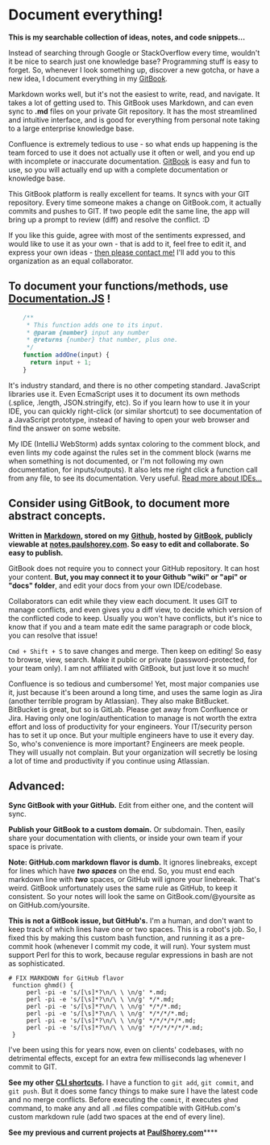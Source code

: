 # Document everything!

**This is my searchable collection of ideas, notes, and code snippets...**

Instead of searching through Google or StackOverflow every time, wouldn't it be nice to search just one knowledge base? Programming stuff is easy to forget. So, whenever I look something up, discover a new gotcha, or have a new idea, I document everything in my [GitBook](https://gitbook.com). 

Markdown works well, but it's not the easiest to write, read, and navigate. It takes a lot of getting used to. This GitBook uses Markdown, and can even sync to **.md** files on your private Git repository. It has the most streamlined and intuitive interface, and is good for everything from personal note taking to a large enterprise knowledge base. 

Confluence is extremely tedious to use - so what ends up happening is the team forced to use it does not actually use it often or well, and you end up with incomplete or inaccurate documentation. [GitBook](https://gitbook.com) is easy and fun to use, so you will actually end up with a complete documentation or knowledge base.

This GitBook platform is really excellent for teams. It syncs with your GIT repository. Every time someone makes a change on GitBook.com, it actually commits and pushes to GIT. If two people edit the same line, the app will bring up a prompt to review \(diff\) and resolve the conflict. :D

If you like this guide, agree with most of the sentiments expressed, and would like to use it as your own - that is add to it, feel free to edit it, and express your own ideas - [then please contact me!](http://paulshorey.com#contact) I'll add you to this organization as an equal collaborator.

## To document your functions/methods, use [Documentation.JS](https://github.com/documentationjs/documentation/blob/master/docs/GETTING_STARTED.md) !

```javascript
    /**  
     * This function adds one to its input.  
     * @param {number} input any number  
     * @returns {number} that number, plus one.  
     */  
    function addOne(input) {  
      return input + 1;  
    }
```

It's industry standard, and there is no other competing standard. JavaScript libraries use it. Even EcmaScript uses it to document its own methods \(.splice, .length, JSON.stringify, etc\). So if you learn how to use it in your IDE, you can quickly right-click \(or similar shortcut\) to see documentation of a JavaScript prototype, instead of having to open your web browser and find the answer on some website.

My IDE \(IntelliJ WebStorm\) adds syntax coloring to the comment block, and even lints my code against the rules set in the comment block \(warns me when something is not documented, or I'm not following my own documentation, for inputs/outputs\). It also lets me right click a function call from any file, to see its documentation. Very useful. [Read more about IDEs...](general-programming/ide-1/)

## Consider using GitBook, to document more abstract concepts.

**Written in** [**Markdown**](https://dillinger.io/)**, stored on my** [**Github**](https://github.com/paulshorey/notes)**, hosted by** [**GitBook**](https://www.gitbook.com/)**, publicly viewable at** [**notes.paulshorey.com**](https://notes.paulshorey.com)**. So easy to edit and collaborate. So easy to publish.**

GitBook does not require you to connect your GitHub repository. It can host your content. **But, you may connect it to your Github "wiki" or "api" or "docs" folder**, and edit your docs from your own IDE/codebase.

Collaborators can edit while they view each document. It uses GIT to manage conflicts, and even gives you a diff view, to decide which version of the conflicted code to keep. Usually you won't have conflicts, but it's nice to know that if you and a team mate edit the same paragraph or code block, you can resolve that issue! 

`Cmd + Shift + S` to save changes and merge. Then keep on editing!  So easy to browse, view, search. Make it public or private \(password-protected, for your team only\). I am not affiliated with GitBook, but just love it so much! 

Confluence is so tedious and cumbersome! Yet, most major companies use it, just because it's been around a long time, and uses the same login as Jira \(another terrible program by Atlassian\). They also make BitBucket. BitBucket is great, but so is GitLab. Please get away from Confluence or Jira. Having only one login/authentication to manage is not worth the extra effort and loss of productivity for your engineers. Your IT/security person has to set it up once. But your multiple engineers have to use it every day. So, who's convenience is more important? Engineers are meek people. They will usually not complain. But your organization will secretly be losing a lot of time and productivity if you continue using Atlassian.

## Advanced:

**Sync GitBook with your GitHub.** Edit from either one, and the content will sync.

**Publish your GitBook to a custom domain.** Or subdomain. Then, easily share your documentation with clients, or inside your own team if your space is private.

**Note: GitHub.com markdown flavor is dumb.** It ignores linebreaks, except for lines which have _**two spaces**_ on the end. So, you must end each markdown line with _**two**_ spaces, or GitHub will ignore your linebreak. That's weird. GitBook unfortunately uses the same rule as GitHub, to keep it consistent. So your notes will look the same on GitBook.com/@yoursite as on GitHub.com/yoursite. 

**This is not a GitBook issue, but GitHub's.** I'm a human, and don't want to keep track of which lines have one or two spaces. This is a robot's job. So, I fixed this by making this custom bash function, and running it as a pre-commit hook \(whenever I commit my code, it will run\). Your system must support Perl for this to work, because regular expressions in bash are not as sophisticated.

```text
# FIX MARKDOWN for GitHub flavor  
 function ghmd() {  
     perl -pi -e 's/[\s]*?\n/\ \ \n/g' *.md;  
     perl -pi -e 's/[\s]*?\n/\ \ \n/g' */*.md;  
     perl -pi -e 's/[\s]*?\n/\ \ \n/g' */*/*.md;  
     perl -pi -e 's/[\s]*?\n/\ \ \n/g' */*/*/*.md;  
     perl -pi -e 's/[\s]*?\n/\ \ \n/g' */*/*/*/*.md;  
     perl -pi -e 's/[\s]*?\n/\ \ \n/g' */*/*/*/*/*.md;  
 }
```

I've been using this for years now, even on clients' codebases, with no detrimental effects, except for an extra few milliseconds lag whenever I commit to GIT.

**See my other** [**CLI shortcuts**](http://paulshorey.com/files/.aliases.sh)**.** I have a function to `git add`, `git commit`, and `git push`. But it does some fancy things to make sure I have the latest code and no merge conflicts. Before executing the `commit`, it executes `ghmd` command, to make any and all `.md` files compatible with GitHub.com's custom markdown rule \(add two spaces at the end of every line\).

**See my previous and current projects at** [**PaulShorey.com**](http://PaulShorey.com)\*\*\*\*


